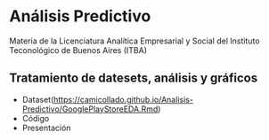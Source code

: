 # Análisis Predictivo
Materia de la Licenciatura Analítica Empresarial y Social del Instituto Teconológico de Buenos Aires (ITBA)
##  Tratamiento de datesets, análisis y gráficos
+ Dataset(https://camicollado.github.io/Analisis-Predictivo/GooglePlayStoreEDA.Rmd)
+ Código
+ Presentación
